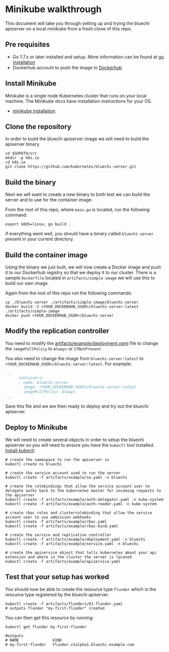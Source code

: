 # Minikube walkthrough

This document will take you through setting up and trying the bluechi apiserver on a local minikube from a fresh clone of this repo.

## Pre requisites

- Go 1.7.x or later installed and setup. More information can be found at [go installation](https://go.dev/doc/install)
- Dockerhub account to push the image to [Dockerhub](https://hub.docker.com/)

## Install Minikube

Minikube is a single node Kubernetes cluster that runs on your local machine. The Minikube docs have installation instructions for your OS.
- [minikube installation](https://github.com/kubernetes/minikube#installation)


## Clone the repository

In order to build the bluechi apiserver image we will need to build the apiserver binary.

```
cd $GOPATH/src
mkdir -p k8s.io
cd k8s.io
git clone https://github.com/kubernetes/bluechi-server.git
```

## Build the binary

Next we will want to create a new binary to both test we can build the server and to use for the container image.

From the root of this repo, where ```main.go``` is located, run the following command:
```
export GOOS=linux; go build .
```
if everything went well, you should have a binary called ```bluechi-server``` present in your current directory.

## Build the container image

Using the binary we just built, we will now create a Docker image and push it to our Dockerhub registry so that we deploy it to our cluster.
There is a sample ```Dockerfile``` located in ```artifacts/simple-image``` we will use this to build our own image.

Again from the root of this repo run the following commands:
```
cp ./bluechi-server ./artifacts/simple-image/bluechi-server
docker build -t <YOUR_DOCKERHUB_USER>/bluechi-server:latest ./artifacts/simple-image
docker push <YOUR_DOCKERHUB_USER>/bluechi-server
```

## Modify the replication controller

You need to modify the [artifacts/example/deployment.yaml](/artifacts/example/deployment.yaml) file to change the ```imagePullPolicy``` to ```Always``` or ```IfNotPresent```.

You also need to change the image from ```bluechi-server:latest``` to ```<YOUR_DOCKERHUB_USER>/bluechi-server:latest```. For example:

```yaml
...
      containers:
      - name: bluechi-server
        image: <YOUR_DOCKERHUB_USER>/bluechi-server:latest
        imagePullPolicy: Always
...
```

Save this file and we are then ready to deploy and try out the bluechi apiserver.

## Deploy to Minikube

We will need to create several objects in order to setup the bluechi apiserver so you will need to ensure you have the ```kubectl``` tool installed. [Install kubectl](https://kubernetes.io/docs/tasks/tools/install-kubectl/).

```
# create the namespace to run the apiserver in
kubectl create ns bluechi

# create the service account used to run the server
kubectl create -f artifacts/example/sa.yaml -n bluechi

# create the rolebindings that allow the service account user to delegate authz back to the kubernetes master for incoming requests to the apiserver
kubectl create -f artifacts/example/auth-delegator.yaml -n kube-system
kubectl create -f artifacts/example/auth-reader.yaml -n kube-system

# create rbac roles and clusterrolebinding that allow the service account user to use admission webhooks
kubectl create -f artifacts/example/rbac.yaml
kubectl create -f artifacts/example/rbac-bind.yaml

# create the service and replication controller
kubectl create -f artifacts/example/deployment.yaml -n bluechi
kubectl create -f artifacts/example/service.yaml -n bluechi

# create the apiservice object that tells kubernetes about your api extension and where in the cluster the server is located
kubectl create -f artifacts/example/apiservice.yaml
```

## Test that your setup has worked

You should now be able to create the resource type ```Flunder``` which is the resource type registered by the bluechi apiserver.

```
kubectl create -f artifacts/flunders/01-flunder.yaml
# outputs flunder "my-first-flunder" created
```

You can then get this resource by running:

```
kubectl get flunder my-first-flunder

#outputs
# NAME               KIND
# my-first-flunder   Flunder.v1alpha1.bluechi.example.com
```
